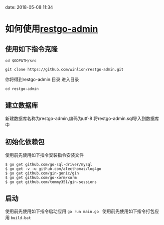 date: 2018-05-08 11:34

# 如何使用[restgo-admin](https://github.com/winlion/restgo-admin/)

## 使用如下指令克隆

```
cd $GOPATH/src 
```

```
git clone https://github.com/winlion/restgo-admin.git 
```

你将得到restgo-admin 目录 进入目录 

```
cd restgo-admin
```

## 建立数据库

新建数据库名称为restgo-admin,编码为utf-8
将restgo-admin.sql导入到数据库中

## 初始化依赖包

使用前先使用如下指令安装指令安装文件

```shell
$ go get github.com/go-sql-driver/mysql
$ go get -v -u github.com/alecthomas/log4go
$ go get github.com/gin-gonic/gin
$ go get github.com/go-xorm/xorm
$ go get github.com/tommy351/gin-sessions
```

## 启动

使用前先使用如下指令启动应用
`go run main.go `
使用前先使用如下指令打包应用
`build.bat`

# 

 